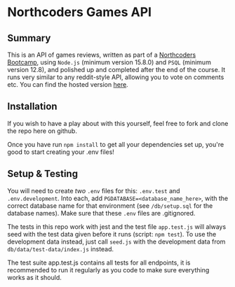 # Northcoders Games API

## Summary

This is an API of games reviews, written as part of a [Northcoders Bootcamp](https://northcoders.com/), using `Node.js` (minimum version 15.8.0) and `PSQL` (minimum version 12.8), and polished up and completed after the end of the course. It runs very similar to any reddit-style API, allowing you to vote on comments etc. You can find the hosted version [here](https://nc-games-api-lastjohahn.herokuapp.com/api).

## Installation

If you wish to have a play about with this yourself, feel free to fork and clone the repo here on github.

Once you have run `npm install` to get all your dependencies set up, you're good to start creating your .env files!

## Setup & Testing

You will need to create _two_ `.env` files for this: `.env.test` and `.env.development`. Into each, add `PGDATABASE=<database_name_here>`, with the correct database name for that environment (see `/db/setup.sql` for the database names). Make sure that these `.env` files are .gitignored.

The tests in this repo work with jest and the test file `app.test.js` will always seed with the test data given before it runs (script: `npm test`). To use the development data instead, just call `seed.js` with the development data from `db/data/test-data/index.js` instead.

The test suite app.test.js contains all tests for all endpoints, it is recommended to run it regularly as you code to make sure everything works as it should.
